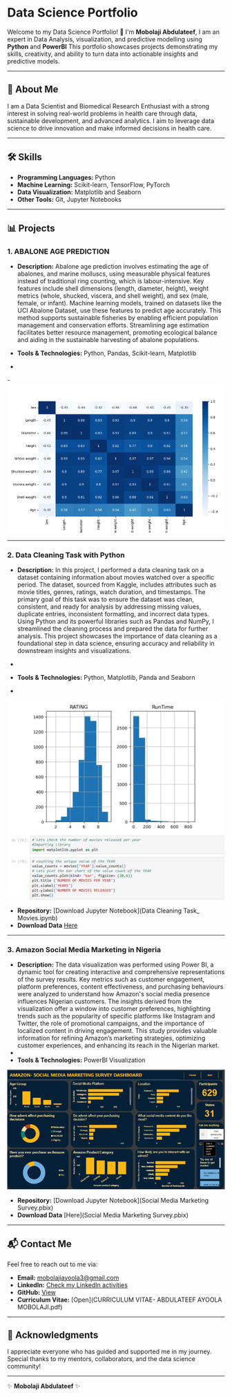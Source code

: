 # Data Science Portfolio

Welcome to my Data Science Portfolio! 👋 I'm **Mobolaji Abdulateef**, I am an expert in Data Analysis, visualization, and predictive modelling using **Python** and **PowerBI** This portfolio showcases projects demonstrating my skills, creativity, and ability to turn data into actionable insights and predictive models.

---
## 📜 About Me

I am a Data Scientist and Biomedical Research Enthusiast with a strong interest in solving real-world problems in health care through data, sustainable development, and advanced analytics. I aim to leverage data science to drive innovation and make informed decisions in health care.

---
## 🛠️ Skills

- **Programming Languages:** Python
- **Machine Learning:** Scikit-learn, TensorFlow, PyTorch
- **Data Visualization:** Matplotlib and Seaborn
- **Other Tools:** Git, Jupyter Notebooks

---

## 📊 Projects

### 1. ABALONE AGE PREDICTION
- **Description:** 
Abalone age prediction involves estimating the age of abalones, and marine molluscs, using measurable physical features instead of traditional ring counting, which is labour-intensive. Key features include shell dimensions (length, diameter, height), weight metrics (whole, shucked, viscera, and shell weight), and sex (male, female, or infant). Machine learning models, trained on datasets like the UCI Abalone Dataset, use these features to predict age accurately. This method supports sustainable fisheries by enabling efficient population management and conservation efforts. Streamlining age estimation facilitates better resource management, promoting ecological balance and aiding in the sustainable harvesting of abalone populations.

- **Tools & Technologies:** Python, Pandas, Scikit-learn, Matplotlib

- 
-![Portfolio Preview](Figure_1.png)

---

### 2. Data Cleaning Task with Python
- **Description:** In this project, I performed a data cleaning task on a dataset containing information about movies watched over a specific period. The dataset, sourced from Kaggle, includes attributes such as movie titles, genres, ratings, watch duration, and timestamps. The primary goal of this task was to ensure the dataset was clean, consistent, and ready for analysis by addressing missing values, duplicate entries, inconsistent formatting, and incorrect data types. Using Python and its powerful libraries such as Pandas and NumPy, I streamlined the cleaning process and prepared the data for further analysis. This project showcases the importance of data cleaning as a foundational step in data science, ensuring accuracy and reliability in downstream insights and visualizations.
- 
- **Tools & Technologies:** Python, Matplotlib, Panda and Seaborn

- 
![Visualization](Print.png)
  
- **Repository:** [Download Jupyter Notebook](Data Cleaning Task_ Movies.ipynb)
- **Download Data** [Here](movies.csv)
---
### 3. Amazon Social Media Marketing in Nigeria
- **Description:** The data visualization was performed using Power BI, a dynamic tool for creating interactive and comprehensive representations of the survey results. Key metrics such as customer engagement, platform preferences, content effectiveness, and purchasing behaviours were analyzed to understand how Amazon's social media presence influences Nigerian customers.
The insights derived from the visualization offer a window into customer preferences, highlighting trends such as the popularity of specific platforms like Instagram and Twitter, the role of promotional campaigns, and the importance of localized content in driving engagement. This study provides valuable information for refining Amazon’s marketing strategies, optimizing customer experiences, and enhancing its reach in the Nigerian market.
- 
- **Tools & Technologies:** PowerBI Visualization

![Visualization](Amazon.png)
  
- **Repository:** [Download Jupyter Notebook](Social Media Marketing Survey.pbix)
- **Download Data** [Here](Social Media Marketing Survey.pbix)
---

## 📬 Contact Me

Feel free to reach out to me via:
- **Email:** mobolajiayoola3@gmail.com
- **LinkedIn:** [Check my LinkedIn activities](https://www.linkedin.com/in/mobolajiabdulateef/) 
- **GitHub:** [View](https://github.com/Iamoptimistic)
- **Curriculum Vitae:** [Open](CURRICULUM VITAE- ABDULATEEF AYOOLA MOBOLAJI.pdf)

---

## 🌟 Acknowledgments

I appreciate everyone who has guided and supported me in my journey. Special thanks to my mentors, collaborators, and the data science community!

---

✨ **Mobolaji Abdulateef** ✨

